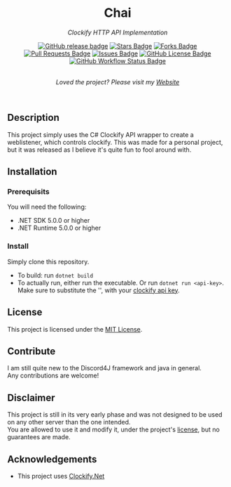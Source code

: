<h1 align="center">Chai</h1>
<p align="center"><i>Clockify HTTP API Implementation</i></p>
<div align="center">
<a href="https://github.com/Vvamp/Clockify_IFTTT/releases"><img alt="GitHub release badge" src="https://img.shields.io/github/v/release/Vvamp/Clockify_IFTTT?include_prereleases"></a>
  <a href="https://github.com/Vvamp/Clockify_IFTTT/stargazers"><img src="https://img.shields.io/github/stars/Vvamp/Clockify_IFTTT" alt="Stars Badge"/></a>
<a href="https://github.com/Vvamp/Clockify_IFTTT/network/members"><img src="https://img.shields.io/github/forks/Vvamp/Clockify_IFTTT" alt="Forks Badge"/></a>
<a href="https://github.com/Vvamp/Clockify_IFTTT/pulls"><img src="https://img.shields.io/github/issues-pr/Vvamp/Clockify_IFTTT" alt="Pull Requests Badge"/></a>
<a href="https://github.com/Vvamp/Clockify_IFTTT/issues"><img src="https://img.shields.io/github/issues/Vvamp/Clockify_IFTTT" alt="Issues Badge"/></a>
<a href="https://github.com/Vvamp/Clockify_IFTTT/blob/master/LICENSE"><img alt="GitHub License Badge" src="https://img.shields.io/github/license/Vvamp/Clockify_IFTTT"></a>
<a href="https://github.com/Vvamp/Clockify_IFTTT/actions/workflows/dotnet.yml"><img alt="GitHub Workflow Status Badge" src="https://img.shields.io/github/workflow/status/Vvamp/Clockify_IFTTT/.NET"></a>
</div>
<br>
<p align="center"><i>Loved the project? Please visit my <a href="https://vincentvansetten.com">Website</a></i></p>
<br>

## Description

This project simply uses the C# Clockify API wrapper to create a weblistener, which controls clockify.
This was made for a personal project, but it was released as I believe it's quite fun to fool around with.

## Installation

### Prerequisits

You will need the following:

- .NET SDK 5.0.0 or higher
- .NET Runtime 5.0.0 or higher

### Install

Simply clone this repository.

- To build: run `dotnet build`
- To actually run, either run the executable. Or run `dotnet run <api-key>`. Make sure to substitute the '<api-key>', with your [clockify api key](https://clockify.me/user/settings).

## License

This project is licensed under the [MIT License](https://github.com/Vvamp/Clockify_IFTTT/blob/master/LICENSE).

## Contribute

I am still quite new to the Discord4J framework and java in general.  
Any contributions are welcome!

## Disclaimer

This project is still in its very early phase and was not designed to be used on any other server than the one intended.  
You are allowed to use it and modify it, under the project's [license](#License), but no guarantees are made.

## Acknowledgements

- This project uses [Clockify.Net](https://www.nuget.org/packages/Clockify.Net/1.11.0)
